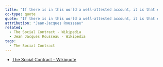 ```yaml
---
title: "If there is in this world a well-attested account, it is that of vampires..."
cc-type: quote
quote: "If there is in this world a well-attested account, it is that of vampires. Nothing is lacking: official reports, affidavits of well-known people, of surgeons, of priests, of magistrates; the judicial proof is most complete. And with all that, who is there who believes in vampires?"
attribution: "Jean-Jacques Rousseau"
related:
  - The Social Contract - Wikipedia
  - Jean Jacques Rousseau - Wikipedia
tags:
  - The Social Contract
---
```

* [The Social Contract - Wikiquote](https://en.wikiquote.org/wiki/The_Social_Contract)
